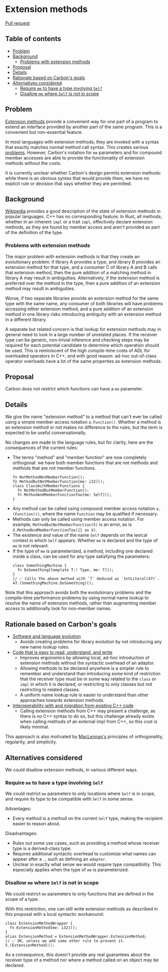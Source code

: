 # Extension methods

<!--
Part of the Carbon Language project, under the Apache License v2.0 with LLVM
Exceptions. See /LICENSE for license information.
SPDX-License-Identifier: Apache-2.0 WITH LLVM-exception
-->

[Pull request](https://github.com/carbon-language/carbon-lang/pull/1122)

<!-- toc -->

## Table of contents

-   [Problem](#problem)
-   [Background](#background)
    -   [Problems with extension methods](#problems-with-extension-methods)
-   [Proposal](#proposal)
-   [Details](#details)
-   [Rationale based on Carbon's goals](#rationale-based-on-carbons-goals)
-   [Alternatives considered](#alternatives-considered)
    -   [Require `me` to have a type involving `Self`](#require-me-to-have-a-type-involving-self)
    -   [Disallow `me` where `Self` is not in scope](#disallow-me-where-self-is-not-in-scope)

<!-- tocstop -->

## Problem

[Extension methods](https://en.wikipedia.org/wiki/Extension_method) provide a
convenient way for one part of a program to extend an interface provided by
another part of the same program. This is a convenient but non-essential
feature.

In most languages with extension methods, they are invoked with a syntax that
exactly matches normal method call syntax. This creates serious
[problems](#problems-with-extension-methods). However, Carbon's notation for
`me` parameters and for compound member accesses are able to provide the
functionality of extension methods without the costs.

It is currently unclear whether Carbon's design permits extension methods: while
there is an obvious syntax that would provide them, we have no explicit rule or
decision that says whether they are permitted.

## Background

[Wikipedia](https://en.wikipedia.org/wiki/Extension_method) provides a good
description of the state of extension methods in popular languages. C++ has no
corresponding feature. In Rust, all methods, whether in an inherent `impl` or a
trait `impl`, effectively declare extension methods, as they are found by member
access and aren't provided as part of the definition of the type.

### Problems with extension methods

The major problem with extension methods is that they create an evolutionary
problem: if library A provides a type, and library B provides an extension
method for that type, and a consumer C of library A and B calls that extension
method, then the pure addition of a matching method in library A may result in
ambiguities. Alternatively, if the extension method is preferred over the method
in the type, then a pure addition of an extension method may result in
ambiguities.

Worse, if two separate libraries provide an extension method for the same type
with the same name, any consumer of both libraries will have problems accessing
either extension method, and a pure addition of an extension method in one
library risks introducing ambiguity with an extension method in a different
library.

A separate but related concern is that lookup for extension methods may in
general need to look in a large number of unrelated places. If the receiver type
can be generic, non-trivial inference and checking steps may be required for
each potential candidate to determine which operation should be used. This is
reminiscent of the high compile-time costs of ADL for overloaded operators in
C++, and with good reason: ad-hoc out-of-class operator overloads have a lot of
the same properties as extension methods.

## Proposal

Carbon does not restrict which functions can have a `me` parameter.

## Details

We give the name "extension method" to a method that can't ever be called using
a simple member access notation `a.Function()`. Whether a method is an extension
method or not makes no difference to the rules, but the term is expected to be
useful conversationally.

No changes are made to the language rules, but for clarity, here are the
consequences of the current rules:

-   The terms "method" and "member function" are now completely orthogonal: we
    have both member functions that are not methods and methods that are not
    member functions.
    ```
    fn NotMethodNotMemberFunction();
    fn MethodButNotMemberFunction[me: i32]();
    class ClassWithMemberFunctions {
      fn NotMethodButMemberFunction();
      fn MethodAndMemberFunctionToo[me: Self]();
    }
    ```
-   Any method can be called using compound member access notation
    `a.(Function)()`, where the name `Function` may be qualified if necessary.
-   Methods can only be called using member access notation. For example,
    `MethodButNotMemberFunction(5)` is an error, as is
    `X.MethodAndMemberFunctionToo({} as X)`.
-   The existence and value of the name `Self` depends on the lexical context in
    which `Self` appears. Whether `me` is declared and the type of `me` is not
    relevant.
-   If the type of `me` is parameterized, a method, including one declared
    inside a class, can be used for any type satisfying the parameters:
    ```
    class SomethingMachine {
      fn DoSomething[template T:! Type, me: T]();
    }
    // ✅ Calls the above method with `T` deduced as `IntLiteral(47)`.
    47.(SomethingMachine.DoSomething)();
    ```

Note that this approach avoids both the evolutionary problems and the
compile-time performance problems by using normal name lookup to resolve the
name of extension methods, rather than augmenting member access to additionally
look for non-member names.

## Rationale based on Carbon's goals

-   [Software and language evolution](/docs/project/goals.md#software-and-language-evolution)
    -   Avoids creating problems for library evolution by not introducing any
        new name lookup rules.
-   [Code that is easy to read, understand, and write](/docs/project/goals.md#code-that-is-easy-to-read-understand-and-write)
    -   Improves ergonomics by allowing local, ad-hoc introduction of extension
        methods without the syntactic overhead of an adaptor.
    -   Allowing methods to be declared anywhere is a simpler rule to remember
        and understand than introducing some kind of restriction that the
        receiver type must be in some way related to the `class` or `impl` in
        which it is declared, or restricting to only classes but not restricting
        to related classes.
    -   A uniform name lookup rule is easier to understand than other approaches
        towards extension methods.
-   [Interoperability with and migration from existing C++ code](/docs/project/goals.md#interoperability-with-and-migration-from-existing-c-code)
    -   Calling extension methods from C++ may present a challenge, as there is
        no C++ syntax to do so, but this challenge already exists when calling
        methods of an external impl from C++, so this cost is likely minimal.

This approach is also motivated by
[MacLennan's](https://csis.pace.edu/~bergin/slides/Maclennan.html) principles of
orthogonality, regularity, and simplicity.

## Alternatives considered

We could disallow extension methods, in various different ways.

### Require `me` to have a type involving `Self`

We could restrict `me` parameters to only locations where `Self` is in scope,
and require its type to be compatible with `Self` in some sense.

Advantages:

-   Every method is a method on the current `Self` type, making the recipient
    easier to reason about.

Disadvantages:

-   Rules out some use cases, such as providing a method whose receiver type is
    a derived-class type.
-   Requires additional syntactic overhead to customize what names can appear
    after a `.`, such as defining an `adapter`.
-   Unclear in exactly what sense we would require type compatibility. This
    especially applies when the type of `me` is parameterized.

### Disallow `me` where `Self` is not in scope

We could restrict `me` parameters to only functions that are defined in the
scope of a type.

With this restriction, one can still write extension methods as described in
this proposal with a local syntactic workaround:

```
class ExtensionMethodWrapper {
  fn ExtensionMethod[me: i32]();
}
alias ExtensionMethod = ExtensionMethodWrapper.ExtensionMethod;
// ✅ OK, unless we add some other rule to prevent it.
5.(ExtensionMethod)();
```

As a consequence, this doesn't provide any real guarantees about the receiver
type of a method nor where a method called on an object may be declared.
